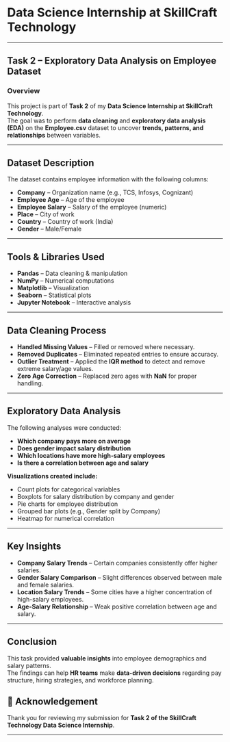 # **Data Science Internship at SkillCraft Technology**  

---

## **Task 2 – Exploratory Data Analysis on Employee Dataset**  

### **Overview**  
This project is part of **Task 2** of my **Data Science Internship at SkillCraft Technology**.  
The goal was to perform **data cleaning** and **exploratory data analysis (EDA)** on the **Employee.csv** dataset to uncover **trends, patterns, and relationships** between variables.  

---

## **Dataset Description**  
The dataset contains employee information with the following columns:  

- **Company** – Organization name (e.g., TCS, Infosys, Cognizant)  
- **Employee Age** – Age of the employee  
- **Employee Salary** – Salary of the employee (numeric)  
- **Place** – City of work  
- **Country** – Country of work (India)  
- **Gender** – Male/Female  

---

## **Tools & Libraries Used**  
- **Pandas** – Data cleaning & manipulation  
- **NumPy** – Numerical computations  
- **Matplotlib** – Visualization  
- **Seaborn** – Statistical plots  
- **Jupyter Notebook** – Interactive analysis  

---

## **Data Cleaning Process**  
- **Handled Missing Values** – Filled or removed where necessary.  
- **Removed Duplicates** – Eliminated repeated entries to ensure accuracy.  
- **Outlier Treatment** – Applied the **IQR method** to detect and remove extreme salary/age values.  
- **Zero Age Correction** – Replaced zero ages with **NaN** for proper handling.  

---

## **Exploratory Data Analysis**  

The following analyses were conducted:  
- **Which company pays more on average**   
- **Does gender impact salary distribution**  
- **Which locations have more high-salary employees**  
- **Is there a correlation between age and salary**   

**Visualizations created include:**  
- Count plots for categorical variables  
- Boxplots for salary distribution by company and gender  
- Pie charts for employee distribution  
- Grouped bar plots (e.g., Gender split by Company)  
- Heatmap for numerical correlation  

---

## **Key Insights**  
- **Company Salary Trends** – Certain companies consistently offer higher salaries.  
- **Gender Salary Comparison** – Slight differences observed between male and female salaries.  
- **Location Salary Trends** – Some cities have a higher concentration of high-salary employees.  
- **Age-Salary Relationship** – Weak positive correlation between age and salary.  

---

## **Conclusion**  
This task provided **valuable insights** into employee demographics and salary patterns.  
The findings can help **HR teams** make **data-driven decisions** regarding pay structure, hiring strategies, and workforce planning.  

## 🙏 Acknowledgement

Thank you for reviewing my submission for **Task 2 of the SkillCraft Technology Data Science Internship**.

---
